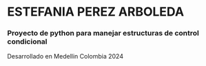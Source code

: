 # ESTEFANIA PEREZ ARBOLEDA
### Proyecto de python para manejar estructuras de control condicional
Desarrollado en Medellin Colombia 2024
